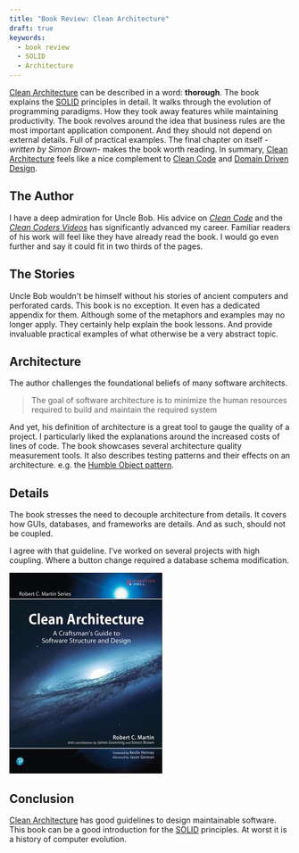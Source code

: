 ```yaml
---
title: "Book Review: Clean Architecture"
draft: true
keywords:
  - book review
  - SOLID
  - Architecture
---
```


[Clean Architecture](https://www.amazon.com/Clean-Architecture-Craftsmans-Software-Structure/dp/0134494164/ref=as_li_ss_tl?s=books&ie=UTF8&qid=1540987718&sr=1-1&keywords=clean+architecture&dpID=41BjtnvIUQL&preST=_SX218_BO1,204,203,200_QL40_&dpSrc=srch&linkCode=sl1&tag=capr04-20&linkId=4db91ebc7378d50015ecea3400e2c985&language=en_US) can be described in a word: **thorough**. The book explains the [SOLID](https://en.wikipedia.org/wiki/SOLID) principles in detail. It walks through the evolution of programming paradigms. How they took away features while maintaining productivity. The book revolves around the idea that business rules are the most important application component. And they should not depend on external details. Full of practical examples. The final chapter on itself _-written by Simon Brown-_ makes the book worth reading. In summary, [Clean Architecture](https://www.amazon.com/Clean-Architecture-Craftsmans-Software-Structure/dp/0134494164/ref=as_li_ss_tl?s=books&ie=UTF8&qid=1540987718&sr=1-1&keywords=clean+architecture&dpID=41BjtnvIUQL&preST=_SX218_BO1,204,203,200_QL40_&dpSrc=srch&linkCode=sl1&tag=capr04-20&linkId=4db91ebc7378d50015ecea3400e2c985&language=en_US) feels like a nice complement to [Clean Code](https://www.amazon.com/Clean-Code-Handbook-Software-Craftsmanship/dp/0132350882/ref=as_li_ss_tl?ie=UTF8&qid=1540987558&sr=8-3&keywords=clean+code&dpID=515iEcDr1GL&preST=_SX258_BO1,204,203,200_QL70_&dpSrc=srch&linkCode=sl1&tag=capr04-20&linkId=bd49e88352bf0a04cc67494877a90ed5&language=en_US) and [Domain Driven Design](https://www.amazon.com/Domain-Driven-Design-Tackling-Complexity-Software-dp-0321125215/dp/0321125215/ref=as_li_ss_tl?_encoding=UTF8&me=&qid=1540987661&linkCode=sl1&tag=capr04-20&linkId=a115a41549aa74e6ebb55a3043ccaccb&language=en_US).  

## The Author  

I have a deep admiration for Uncle Bob. His advice on _[Clean Code](https://www.amazon.com/Clean-Code-Handbook-Software-Craftsmanship/dp/0132350882/ref=as_li_ss_tl?ie=UTF8&qid=1540987558&sr=8-3&keywords=clean+code&dpID=515iEcDr1GL&preST=_SX258_BO1,204,203,200_QL70_&dpSrc=srch&linkCode=sl1&tag=capr04-20&linkId=bd49e88352bf0a04cc67494877a90ed5&language=en_US)_ and the _[Clean Coders Videos](https://cleancoders.com/)_ has significantly advanced my career. Familiar readers of his work will feel like they have already read the book. I would go even further and say it could fit in two thirds of the pages.  

## The Stories  

Uncle Bob wouldn't be himself without his stories of ancient computers and perforated cards. This book is no exception. It even has a dedicated appendix for them. Although some of the metaphors and examples may no longer apply. They certainly help explain the book lessons. And provide invaluable practical examples of what otherwise be a very abstract topic.  

## Architecture  

The author challenges the foundational beliefs of many software architects.  

> The goal of software architecture is to minimize the human resources required to build and maintain the required system  

And yet, his definition of architecture is a great tool to gauge the quality of a project. I particularly liked the explanations around the increased costs of lines of code. The book showcases several architecture quality measurement tools. It also describes testing patterns and their effects on an architecture. e.g. the [Humble Object pattern](https://www.oreilly.com/library/view/clean-architecture-a/9780134494272/ch23.xhtml).    

## Details  

The book stresses the need to decouple architecture from details. It covers how GUIs, databases, and frameworks are details. And as such, should not be coupled.  

I agree with that guideline. I’ve worked on several projects with high coupling. Where a button change required a database schema modification.  

[![Clean Architecture](/images/books/clean-architecture.jpeg)](https://www.amazon.com/Clean-Architecture-Craftsmans-Software-Structure/dp/0134494164/ref=as_li_ss_tl?s=books&ie=UTF8&qid=1540987718&sr=1-1&keywords=clean+architecture&dpID=41BjtnvIUQL&preST=_SX218_BO1,204,203,200_QL40_&dpSrc=srch&linkCode=sl1&tag=capr04-20&linkId=4db91ebc7378d50015ecea3400e2c985&language=en_US)  

## Conclusion  

[Clean Architecture](https://www.amazon.com/Clean-Architecture-Craftsmans-Software-Structure/dp/0134494164/ref=as_li_ss_tl?s=books&ie=UTF8&qid=1540987718&sr=1-1&keywords=clean+architecture&dpID=41BjtnvIUQL&preST=_SX218_BO1,204,203,200_QL40_&dpSrc=srch&linkCode=sl1&tag=capr04-20&linkId=4db91ebc7378d50015ecea3400e2c985&language=en_US) has good guidelines to design maintainable software. This book can be a good introduction for the [SOLID](https://en.wikipedia.org/wiki/SOLID) principles. At worst it is a history of computer evolution.  
